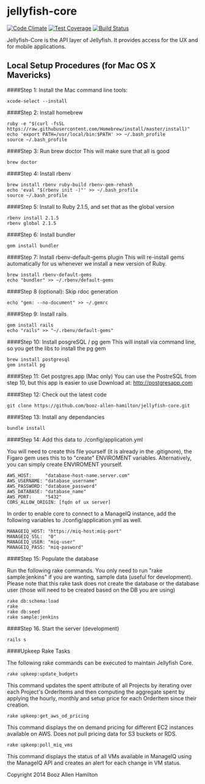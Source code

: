 jellyfish-core
=======

[![Code Climate](https://codeclimate.com/repos/54c2c15e69568066da0003ed/badges/c6cc02c252d341b6eeb3/gpa.svg)](https://codeclimate.com/repos/54c2c15e69568066da0003ed/feed)
[![Test Coverage](https://codeclimate.com/repos/54c2c15e69568066da0003ed/badges/c6cc02c252d341b6eeb3/coverage.svg)](https://codeclimate.com/repos/54c2c15e69568066da0003ed/feed)
[![Build Status](https://magnum.travis-ci.com/booz-allen-hamilton/jellyfish-core.svg?token=hzrJLxrVn5bNaxiZp1bx&branch=master)](https://magnum.travis-ci.com/booz-allen-hamilton/jellyfish-core)

Jellyfish-Core is the API layer of Jellyfish.  It provides access for the UX
and for mobile applications.

## Local Setup Procedures (for Mac OS X Mavericks)

####Step 1: Install the Mac command line tools:

````
xcode-select --install
````

####Step 2: Install homebrew

````
ruby -e "$(curl -fsSL https://raw.githubusercontent.com/Homebrew/install/master/install)"
echo 'export PATH=/usr/local/bin:$PATH' >> ~/.bash_profile
source ~/.bash_profile
````

####Step 3: Run brew doctor
This will make sure that all is good

````
brew doctor
````

####Step 4: Install rbenv

````
brew install rbenv ruby-build rbenv-gem-rehash
echo 'eval "$(rbenv init -)"' >> ~/.bash_profile
source ~/.bash_profile
````

####Step 5: Install to Ruby 2.1.5, and set that as the global version

````
rbenv install 2.1.5
rbenv global 2.1.5
````

####Step 6: Install bundler

````
gem install bundler
````

####Step 7: Install rbenv-default-gems plugin
This will re-install gems automatically for us whenever we install a new version of Ruby.

````
brew install rbenv-default-gems
echo "bundler" >> ~/.rbenv/default-gems
````

####Step 8 (optional): Skip rdoc generation
````
echo "gem: --no-document" >> ~/.gemrc
````

####Step 9: Install rails

````
gem install rails
echo "rails" >> "~/.rbenv/default-gems"
````

####Step 10: Install posgreSQL / pg gem
This will install via command line, so you get the libs to install the pg gem

````
brew install postgresql
gem install pg
````

####Step 11: Get postgres.app (Mac only)
You can use the PostreSQL from step 10, but this app is easier to use
Download at: http://postgresapp.com


####Step 12:  Check out the latest code

````
git clone https://github.com/booz-allen-hamilton/jellyfish-core.git
````

####Step 13:  Install any dependancies

````
bundle install
````

####Step 14:  Add this data to ./config/application.yml

You will need to create this file yourself (it is already in the .gitignore),
the Figaro gem uses this to to "create" ENVIROMENT variables.  Alternatively,
you can simply create ENVIROMENT yourself.


````
AWS_HOST:     "database-host-name.server.com"
AWS_USERNAME: "database_username"
AWS_PASSWORD: "database_password"
AWS_DATABASE: "database_name"
AWS_PORT:     "5432"
CORS_ALLOW_ORIGIN: [fqdn of ux server]
````

In order to enable core to connect to a ManageIQ instance, add the
following variables to ./config/application.yml as well.

````
MANAGEIQ_HOST: "https://miq-host:miq-port"
MANAGEIQ_SSL:  "0"
MANAGEIQ_USER: "miq-user"
MANAGEIQ_PASS: "miq-pasword"
````

####Step 15:  Populate the database

Run the following rake commands.  You only need to run "rake sample:jenkins" if
you are wanting, sample data (useful for development).  Please note that this
rake task does not create the database or the database user (those will need
to be created based on the DB you are using)

````
rake db:schema:load
rake
rake db:seed
rake sample:jenkins
````

####Step 16.  Start the server (development)

````
rails s
````

####Upkeep Rake Tasks

The following rake commands can be executed to maintain Jellyfish Core.

````
rake upkeep:update_budgets
````

This command updates the spent attribute of all Projects by iterating over each
Project's OrderItems and then computing the aggregate spent by applying the
hourly, monthly and setup price for each OrderItem since their creation.

````
rake upkeep:get_aws_od_pricing
````

This command displays the on demand pricing for different EC2 instances available on AWS.
Does not pull pricing data for S3 buckets or RDS.

````
rake upkeep:poll_miq_vms
````

This command displays the status of all VMs available in ManageIQ using the ManageIQ API and
creates an alert for each change in VM status.



Copyright 2014 Booz Allen Hamilton

